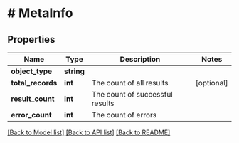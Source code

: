 # # MetaInfo

## Properties

Name | Type | Description | Notes
------------ | ------------- | ------------- | -------------
**object_type** | **string** |  |
**total_records** | **int** | The count of all results | [optional]
**result_count** | **int** | The count of successful results |
**error_count** | **int** | The count of errors |

[[Back to Model list]](../../README.md#models) [[Back to API list]](../../README.md#endpoints) [[Back to README]](../../README.md)
